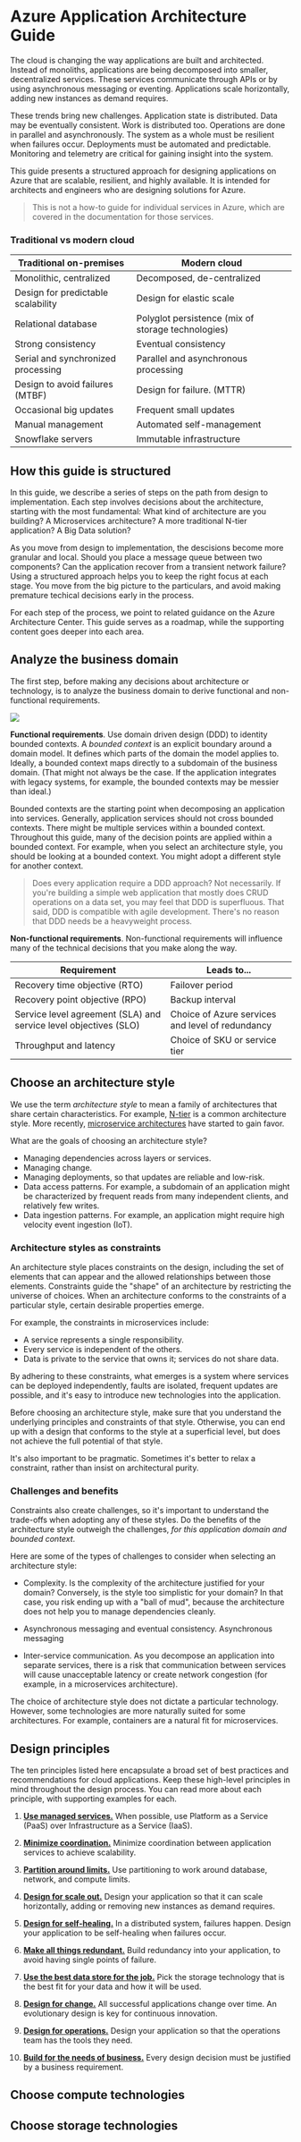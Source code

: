 # Azure Application Architecture Guide

The cloud is changing the way applications are built and architected. Instead of monoliths, applications are being decomposed into smaller, decentralized services. These services communicate through APIs or by using asynchronous messaging or eventing. Applications scale horizontally, adding new instances as demand requires.  

These trends bring new challenges. Application state is distributed. Data may be eventually consistent. Work is distributed too. Operations are done in parallel and asynchronously. The system as a whole must be resilient when failures occur. Deployments must be automated and predictable. Monitoring and telemetry are critical for gaining insight into the system.

This guide presents a structured approach for designing applications on Azure that are scalable, resilient, and highly available. It is intended for architects and engineers who are designing solutions for Azure. 

> This is not a how-to guide for individual services in Azure, which are covered in the documentation for those services.

### Traditional vs modern cloud 

| Traditional on-premises | Modern cloud |
|-------------------------|--------------|
| Monolithic, centralized | Decomposed, de-centralized
| Design for predictable scalability | Design for elastic scale |
| Relational database | Polyglot persistence (mix of storage technologies) |
| Strong consistency | Eventual consistency |
| Serial and synchronized processing | Parallel and asynchronous processing |
| Design to avoid failures (MTBF) | Design for failure. (MTTR) |
| Occasional big updates | Frequent small updates |
| Manual management | Automated self-management |
| Snowflake servers | Immutable infrastructure |

## How this guide is structured

In this guide, we describe a series of steps on the path from design to implementation. Each step involves decisions about the architecture, starting with the most fundamental: What kind of architecture are you building? A Microservices architecture? A more traditional N-tier application? A Big Data solution?

As you move from design to implementation, the descisions become more granular and local. Should you place a message queue between two components? Can the application recover from a transient network failure? Using a structured approach helps you to keep the right focus at each stage. You move from the big picture to the particulars, and avoid making premature techical decisions early in the process.

For each step of the process, we point to related guidance on the Azure Architecture Center. This guide serves as a roadmap, while the supporting content goes deeper into each area.

<object data="./images/guide-steps.svg" type="image/svg+xml"></object>

## Analyze the business domain

The first step, before making any decisions about architecture or technology, is to analyze the business domain to derive functional and non-functional requirements.

![](./images/software-design-process.svg)

**Functional requirements**. Use domain driven design (DDD) to identity bounded contexts. A *bounded context* is an explicit boundary around a domain model. It defines which parts of the domain the model applies to. Ideally, a bounded context maps directly to a subdomain of the business domain. (That might not always be the case. If the application integrates with legacy systems, for example, the bounded contexts may be messier than ideal.) 

Bounded contexts are the starting point when decomposing an application into services. Generally, application services should not cross bounded contexts. There might be multiple services within a bounded context. Throughout this guide, many of the decision points are applied within a bounded context. For example, when you select an architecture style, you should be looking at a bounded context. You might adopt a different style for another context.

> Does every application require a DDD approach? Not necessarily. If you're building a simple web application that mostly does CRUD operations on a data set, you may feel that DDD is superfluous. That said, DDD is compatible with agile development. There's no reason that DDD needs be a heavyweight process.

**Non-functional requirements**. Non-functional requirements will influence many of the technical decisions that you make along the way. 

| Requirement | Leads to... |
|-------------|------------|
| Recovery time objective (RTO) |  Failover period |
| Recovery point objective (RPO) | Backup interval  |
| Service level agreement (SLA) and service level objectives (SLO) | Choice of Azure services and level of redundancy |
| Throughput and latency | Choice of SKU or service tier |


## Choose an architecture style

We use the term *architecture style* to mean a family of architectures that share certain characteristics. For example, [N-tier][n-tier] is a common architecture style. More recently, [microservice architectures][microservices] have started to gain favor. 

What are the goals of choosing an architecture style?

- Managing dependencies across layers or services.
- Managing change. 
- Managing deployments, so that updates are reliable and low-risk.
- Data access patterns. For example, a subdomain of an application might be characterized by frequent reads from many independent clients, and relatively few writes. 
- Data ingestion patterns. For example, an application might require high velocity event ingestion (IoT).
     
### Architecture styles as constraints

An architecture style places constraints on the design, including the set of elements that can appear and the allowed relationships between those elements. Constraints guide the "shape" of an architecture by restricting the universe of choices. When an architecture conforms to the constraints of a particular style, certain desirable properties emerge. 

For example, the constraints in microservices include: 

- A service represents a single responsibility. 
- Every service is independent of the others. 
- Data is private to the service that owns it; services do not share data.

By adhering to these constraints, what emerges is a system where services can be deployed independently, faults are isolated, frequent updates are possible, and it's easy to introduce new technologies into the application.

Before choosing an architecture style, make sure that you understand the underlying principles and constraints of that style. Otherwise, you can end up with a design that conforms to the style at a superficial level, but does not achieve the full potential of that style. 

It's also important to be pragmatic. Sometimes it's better to relax a constraint, rather than insist on architectural purity.

### Challenges and benefits

Constraints also create challenges, so it's important to understand the trade-offs when adopting any of these styles. Do the benefits of the architecture style outweigh the challenges, *for this application domain and bounded context*. 

Here are some of the types of challenges to consider when selecting an architecture style:

- Complexity. Is the complexity of the architecture justified for your domain? Conversely, is the style too simplistic for your domain? In that case, you risk ending up with a "ball of mud", because the architecture does not help you to manage dependencies cleanly.

- Asynchronous messaging and eventual consistency. Asynchronous messaging 

- Inter-service communication. As you decompose an application into separate services, there is a risk that communication between services will cause unacceptable latency or create network congestion (for example, in a microservices architecture). 

The choice of architecture style does not dictate a particular technology. However, some technologies are more naturally suited for some architectures. For example, containers are a natural fit for microservices. 

## Design principles

The ten principles listed here encapsulate a broad set of best practices and recommendations for cloud applications. Keep these high-level principles in mind throughout the design process. You can read more about each principle, with supporting examples for each. 

1. **[Use managed services.](./design-principles/managed-services.md)** When possible, use Platform as a Service (PaaS) over Infrastructure as a Service (IaaS).

2. **[Minimize coordination.](./design-principles/minimize-coordination.md)** Minimize coordination between application services to achieve scalability.
 
3. **[Partition around limits.](./design-principles/partition.md)** Use partitioning to work around database, network, and compute limits.

4. **[Design for scale out.](./design-principles/scale-out.md)** Design your application so that it can scale horizontally, adding or removing new instances as demand requires.

5. **[Design for self-healing.](./design-principles/self-healing.md)** In a distributed system, failures happen. Design your application to be self-healing when failures occur.

6. **[Make all things redundant.](./design-principles/redundancy.md)** Build redundancy into your application, to avoid having single points of failure.
 
7. **[Use the best data store for the job.](./design-principles/use-the-best-data-store.md)** Pick the storage technology that is the best fit for your data and how it will be used. 
 
8. **[Design for change.](./design-principles/design-for-change.md)** All successful applications change over time. An evolutionary design is key for continuous innovation.

9. **[Design for operations.](./design-principles/design-for-operations.md)** Design your application so that the operations team has the tools they need.

10. **[Build for the needs of business.](./design-principles/build-for-business.md)** Every design decision must be justified by a business requirement.

## Choose compute technologies 

## Choose storage technologies



<!-- links -->

[n-tier]: ./architecture-styles/n-tier.md
[microservices]: ./architecture-styles/microservices.md